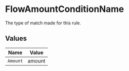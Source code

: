 # FlowAmountConditionName

The type of match made for this rule.


## Values

| Name     | Value    |
| -------- | -------- |
| `Amount` | amount   |